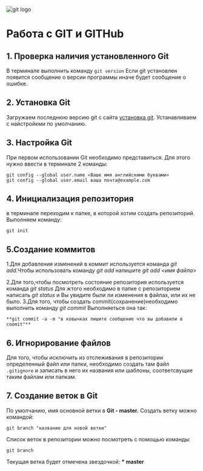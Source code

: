 ![git logo](Git-Logo-1788C.png)
# Работа с  GIT и GITHub
## 1. Проверка наличия установленного Git
В терминале выполнить команду `git version` Если git установлен появится сообщение о версии программы иначе будет сообщение о ошибке.
## 2. Установка Git
Загружаем последнюю версию git c сайта [установка git](https://git-scm.com/downloads).
Устанавливаем с найстройкми по умолчанию.
## 3. Настройка Git 
При первом использовании Git необходимо представиться.
Для этого нужно ввести в терминале 2 команды:
```
git config --global user.name «Ваше имя английскими буквами»
git config --global user.email ваша почта@example.com
```
## 4. Инициализация репозитория
в терминале переходим к папке, в которой хотим создать репозиторий. Выполняем команду: 
```
git init
```
## 5.Создание коммитов
1.Для добавления изменений в коммит используется команда *git add*.Чтобы использовать команду *git add* напишите *git add <имя файла>*

2.Для того,чтобы посмотреть состояние репозитория используется команда *git status* Для жтого необходимо в папке с репозиторием написать *git status* и Вы увидите были ли изменения в файлах, или их не было.
3.Для того, чтобы создать commit(сохранение)необходимо выполнить команду *git commit*
Выполняеться она так: 
```
**git commit -a -m "в ковычках пишите сообщение что вы добавили в coomit"**
```

## 6. Игнорирование файлов
Для того, чтобы исключить из отслеживания в репозитории определенный файл или папки, необходимо создать там файл `.gitignore`
и записать в него их названия или шаблоны, соответсвущие таким файлам или папкам.

## 7. Создание веток в Git
По умолчанию, имя основной ветки в **Git - master.**
Создать ветку можно командой:

```
git branch "название для новой ветки"
```
Список веток в репозитории можно посмотреть с помощью команды:
```
git branch
```
Текущая ветка будет отмечена звездочкой: __* master__
